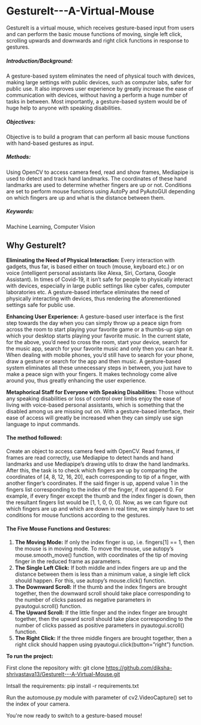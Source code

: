 # GestureIt---A-Virtual-Mouse
GestureIt is a virtual mouse, which receives gesture-based input from users and can perform the basic mouse functions of moving, single left click, scrolling upwards and downwards and right click functions in response to gestures.  


##### **Introduction/Background:**
A gesture-based system eliminates the need of physical touch with devices, making large settings with public devices, such as computer labs, safer for public use. It also improves user experience by greatly increase the ease of communication with devices, without having a perform a huge number of tasks in between. Most importantly, a gesture-based system would be of huge help to anyone with speaking disabilities. 
##### **Objectives:**  
Objective is to build a program that can perform all basic mouse functions with hand-based gestures as input.
##### **Methods:**
Using OpenCV to access camera feed, read and show frames, Mediapipe is used to detect and track hand landmarks. The coordinates of these hand landmarks are used to determine whether fingers are up or not. Conditions are set to perform mouse functions using AutoPy and PyAutoGUI depending on which fingers are up and what is the distance between them.
##### **Keywords:**
Machine Learning, Computer Vision

## Why GestureIt?
**Eliminating the Need of Physical Interaction:** Every interaction with gadgets, thus far, is based either on touch (mouse, keyboard etc.) or on voice (intelligent personal assistants like Alexa, Siri, Cortana, Google Assistant). In times of Covid-19, it isn’t safe for people to physically interact with devices, especially in large public settings like cyber cafes, computer laboratories etc. A gesture-based interface eliminates the need of physically interacting with devices, thus rendering the aforementioned settings safe for public use.

**Enhancing User Experience:** A gesture-based user interface is the first step towards the day when you can simply throw up a peace sign from across the room to start playing your favorite game or a thumbs-up sign on which your desktop starts playing your favorite music. In the current state, for the above, you’d need to cross the room, start your device, search for the music app, search for your favorite music and only then you can hear it. When dealing with mobile phones, you’d still have to search for your phone, draw a gesture or search for the app and then music. A gesture-based system eliminates all these unnecessary steps in between, you just have to make a peace sign with your fingers. It makes technology come alive around you, thus greatly enhancing the user experience.

**Metaphorical Staff for Everyone with Speaking Disabilities:** Those without any speaking disabilities or loss of control over limbs enjoy the ease of living with voice-based personal assistants, which is something that the disabled among us are missing out on. With a gesture-based interface, their ease of access will greatly be increased when they can simply use sign language to input commands. 


#### The method followed:
Create an object to access camera feed with OpenCV. Read frames, if frames are read correctly, use Mediapipe to detect hands and hand landmarks and use Mediapipe’s drawing utils to draw the hand landmarks.
After this, the task is to check which fingers are up by comparing the coordinates of [4, 8, 12, 16, 20], each corresponding to tip of a finger, with another finger’s coordinates. 
If the said finger is up, append value 1 in the fingers list corresponding to the index of the finger, if not append 0.
For example, if every finger except the thumb and the index finger is down, then the resultant fingers list would be [1, 1, 0, 0, 0].
Now, as we can figure out which fingers are up and which are down in real time, we simply have to set conditions for mouse functions according to the gestures.

#### The Five Mouse Functions and Gestures:
1.	**The Moving Mode:** If only the index finger is up, i.e. fingers[1] == 1, then the mouse is in moving mode. To move the mouse, use autopy’s mouse.smooth_move() function, with coordinates of the tip of moving finger in the reduced frame as parameters.
2.	**The Single Left Click:** If both middle and index fingers are up and the distance between them is less than a minimum value, a single left click should happen. For this, use autopy’s mouse.click() function.
3.	**The Downward Scroll:** If the thumb and the index fingers are brought together, then the downward scroll should take place corresponding to the number of clicks passed as negative parameters in pyautogui.scroll() function.
4.	**The Upward Scroll:** If the little finger and the index finger are brought together, then the upward scroll should take place corresponding to the number of clicks passed as positive parameters in pyautogui.scroll() function.
5.	**The Right Click:** If the three middle fingers are brought together, then a right click should happen using pyautogui.click(button=”right”) function.


**To run the project:**

First clone the repository with: git clone https://github.com/diksha-shrivastava13/GestureIt---A-Virtual-Mouse.git

Intsall the requirements: pip install -r requirements.txt

Run the automouse.py module with parameter of cv2.VideoCapture() set to the index of your camera. 

You're now ready to switch to a gesture-based mouse!

